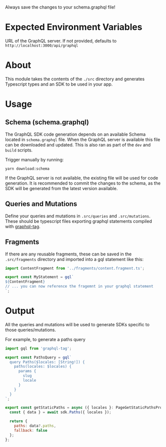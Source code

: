 Always save the changes to your schema.graphql file!

# Expected Environment Variables

URL of the GraphQL server. If not provided, defaults to `http://localhost:3000/api/graphql`

# About

This module takes the contents of the `./src` directory and generates Typescript types and an SDK to be used in your app.

# Usage

## Schema (schema.graphql)

The GraphQL SDK code generation depends on an available Schema located in `schema.graphql` file.
When the GraphQL server is available this file can be downloaded and updated.
This is also ran as part of the `dev` and `build` scripts.

Trigger manually by running:

```
yarn download:schema
```

If the GraphQL server is not available, the existing file will be used for code generation.
It is recommended to commit the changes to the schema, as the SDK will be generated from the latest version available.

## Queries and Mutations

Define your queries and mutations in `.src/queries` and `.src/mutations`. These should be typescript files exporting graphql statements compiled with [graphql-tag](https://www.npmjs.com/package/graphql-tag).

## Fragments

If there are any reusable fragments, these can be saved in the `.src/fragments` directory and imported into a gql statement like this:

```javascript
import ContentFragment from '../fragments/content.fragment.ts';

export const MyStatement = gql`
${ContentFragment}
// ... you can now reference the fragemnt in your graphql statement
`;
```

# Output

All the queries and mutations will be used to generate SDKs specific to those queries/mutations.

For example, to generate a paths query

```javascript
import gql from 'graphql-tag';

export const PathsQuery = gql`
  query Paths($locales: [String!]) {
    paths(locales: $locales) {
      params {
        slug
        locale
      }
    }
  }
`;
```

```javascript
export const getStaticPaths = async ({ locales }: PageGetStaticPathsProps) => {
  const { data } = await sdk.Paths({ locales });

  return {
    paths: data?.paths,
    fallback: false
  };
};
```
